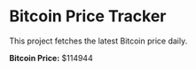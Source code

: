 # Bitcoin Price Tracker

This project fetches the latest Bitcoin price daily.

**Bitcoin Price:** $114944
